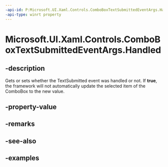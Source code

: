 ```yaml
---
-api-id: P:Microsoft.UI.Xaml.Controls.ComboBoxTextSubmittedEventArgs.Handled
-api-type: winrt property
---
```


<!-- Property syntax.
public bool Handled { get;  set; }
-->

# Microsoft.UI.Xaml.Controls.ComboBoxTextSubmittedEventArgs.Handled

## -description
Gets or sets whether the TextSubmitted event was handled or not. If **true**, the framework will not automatically update the selected item of the ComboBox to the new value.

## -property-value

## -remarks

## -see-also

## -examples

